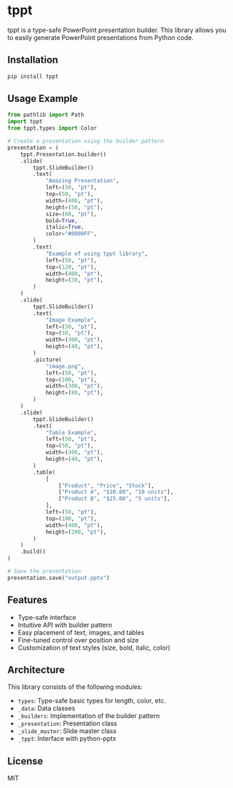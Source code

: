 # tppt

tppt is a type-safe PowerPoint presentation builder. This library allows you to easily generate PowerPoint presentations from Python code.

## Installation

```bash
pip install tppt
```

## Usage Example

```python
from pathlib import Path
import tppt
from tppt.types import Color

# Create a presentation using the builder pattern
presentation = (
    tppt.Presentation.builder()
    .slide(
        tppt.SlideBuilder()
        .text(
            "Amazing Presentation",
            left=(50, "pt"),
            top=(50, "pt"),
            width=(400, "pt"),
            height=(50, "pt"),
            size=(60, "pt"),
            bold=True,
            italic=True,
            color="#0000FF",
        )
        .text(
            "Example of using tppt library",
            left=(50, "pt"),
            top=(120, "pt"),
            width=(400, "pt"),
            height=(30, "pt"),
        )
    )
    .slide(
        tppt.SlideBuilder()
        .text(
            "Image Example",
            left=(50, "pt"),
            top=(50, "pt"),
            width=(300, "pt"),
            height=(40, "pt"),
        )
        .picture(
            "image.png",
            left=(50, "pt"),
            top=(100, "pt"),
            width=(300, "pt"),
            height=(80, "pt"),
        )
    )
    .slide(
        tppt.SlideBuilder()
        .text(
            "Table Example",
            left=(50, "pt"),
            top=(50, "pt"),
            width=(300, "pt"),
            height=(40, "pt"),
        )
        .table(
            [
                ["Product", "Price", "Stock"],
                ["Product A", "$10.00", "10 units"],
                ["Product B", "$25.00", "5 units"],
            ],
            left=(50, "pt"),
            top=(100, "pt"),
            width=(400, "pt"),
            height=(200, "pt"),
        )
    )
    .build()
)

# Save the presentation
presentation.save("output.pptx")
```

## Features

- Type-safe interface
- Intuitive API with builder pattern
- Easy placement of text, images, and tables
- Fine-tuned control over position and size
- Customization of text styles (size, bold, italic, color)

## Architecture

This library consists of the following modules:

- `types`: Type-safe basic types for length, color, etc.
- `_data`: Data classes
- `_builders`: Implementation of the builder pattern
- `_presentation`: Presentation class
- `_slide_master`: Slide master class
- `_tppt`: Interface with python-pptx

## License

MIT
